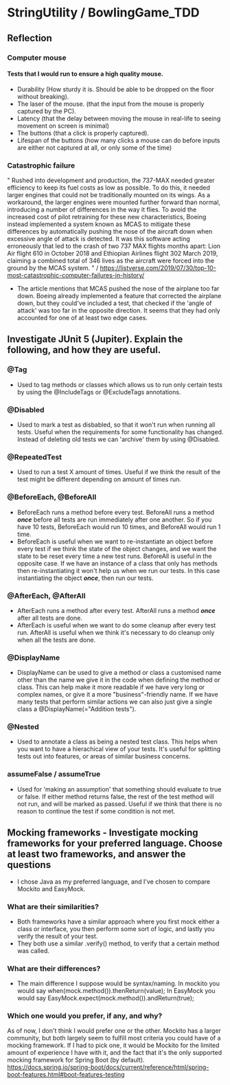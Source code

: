 # StringUtility / BowlingGame_TDD

## Reflection

### Computer mouse
#### Tests that I would run to ensure a high quality mouse.
- Durability (How sturdy it is. Should be able to be dropped on the floor without breaking).
- The laser of the mouse. (that the input from the mouse is properly captured by the PC).
- Latency (that the delay between moving the mouse in real-life to seeing movement on screen is minimal)
- The buttons (that a click is properly captured).
- Lifespan of the buttons (how many clicks a mouse can do before inputs are either not captured at all, or only some of the time)


### Catastrophic failure

" 
Rushed into development and production, the 737-MAX needed greater efficiency to keep its fuel costs as low as possible. To do this, it needed larger engines that could not be traditionally mounted on its wings. As a workaround, the larger engines were mounted further forward than normal, introducing a number of differences in the way it flies. To avoid the increased cost of pilot retraining for these new characteristics, Boeing instead implemented a system known as MCAS to mitigate these differences by automatically pushing the nose of the aircraft down when excessive angle of attack is detected. It was this software acting erroneously that led to the crash of two 737 MAX flights months apart: Lion Air flight 610 in October 2018 and Ethiopian Airlines flight 302 March 2019, claiming a combined total of 346 lives as the aircraft were forced into the ground by the MCAS system. 
" / https://listverse.com/2019/07/30/top-10-most-catastrophic-computer-failures-in-history/
- The article mentions that MCAS pushed the nose of the airplane too far down. Boeing already implemented a feature that corrected the airplane down, but they could've included a test, that checked if the 'angle of attack' was too far in the opposite direction. It seems that they had only accounted for one of at least two edge cases.

## Investigate JUnit 5 (Jupiter). Explain the following, and how they are useful.

### @Tag 
- Used to tag methods or classes which allows us to run only certain tests by using the @IncludeTags or @ExcludeTags annotations.

### @Disabled 
- Used to mark a test as disbabled, so that it won't run when running all tests. Useful when the requirements for some functionality has changed. Instead of deleting old tests we can 'archive' them by using @Disabled.

### @RepeatedTest
- Used to run a test X amount of times. Useful if we think the result of the test might be different depending on amount of times run.

### @BeforeEach, @BeforeAll
- BeforeEach runs a method before every test. BeforeAll runs a method ***once*** before all tests are run immediately after one another. So if you have 10 tests, BeforeEach would run 10 times, and BeforeAll would run 1 time. 
- BeforeEach is useful when we want to re-instantiate an object before every test if we think the state of the object changes, and we want the state to be reset every time a new test runs. BeforeAll is useful in the opposite case. If we have an instance of a class that only has methods then re-instantiating it won't help us when we run our tests. In this case instantiating the object ***once***, then run our tests.

### @AfterEach, @AfterAll
- AfterEach runs a method after every test. AfterAll runs a method ***once*** after all tests are done.
- AfterEach is useful when we want to do some cleanup after every test run. AfterAll is useful when we think it's necessary to do cleanup only when all the tests are done.

### @DisplayName
- DisplayName can be used to give a method or class a customised name other than the name we give it in the code when defining the method or class. This can help make it more readable if we have very long or complex names, or give it a more "business"-friendly name. If we have many tests that perform similar actions we can also just give a single class a @DisplayName(="Addition tests").

### @Nested 
- Used to annotate a class as being a nested test class. This helps when you want to have a hierachical view of your tests. It's useful for splitting tests out into features, or areas of similar business concerns.

### assumeFalse / assumeTrue
- Used for 'making an assumption' that something should evaluate to true or false. If either method returns false, the rest of the test method will not run, and will be marked as passed. Useful if we think that there is no reason to continue the test if some condition is not met.


## Mocking frameworks - Investigate mocking frameworks for your preferred language. Choose at least two frameworks, and answer the questions
- I chose Java as my preferred language, and I've chosen to compare Mockito and EasyMock.

### What are their similarities?
- Both frameworks have a similar approach where you first mock either a class or interface, you then perform some sort of logic, and lastly you verify the result of your test.
- They both use a similar .verify() method, to verify that a certain method was called.

### What are their differences?
- The main difference I suppose would be syntax/naming. In mockito you would say when(mock.method()).thenReturn(value); In EasyMock you would say EasyMock.expect(mock.method()).andReturn(true);


### Which one would you prefer, if any, and why?
As of now, I don't think I would prefer one or the other. Mockito has a larger community, but both largely seem to fulfill most criteria you could have of a mocking framework. If I had to pick one, it would be Mockito for the limited amount of experience I have with it, and the fact that it's the only supported mocking framework for Spring Boot (by default). https://docs.spring.io/spring-boot/docs/current/reference/html/spring-boot-features.html#boot-features-testing
